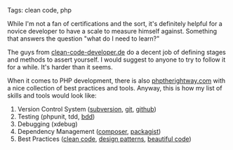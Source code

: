 Tags: clean code, php

While I'm not a fan of certifications and the sort, it's definitely helpful for a novice developer to have a scale to measure himself against. Something that answers the question "what do I need to learn?"

The guys from [clean-code-developer.de] do a decent job of defining stages and methods to assert yourself. I would suggest to anyone to try to follow it for a while. It's harder than it seems. 

When it comes to PHP development, there is also [phptherightway.com] with a nice collection of best practices and tools. Anyway, this is how my list of skills and tools would look like:

1. Version Control System ([subversion], [git], [github])
2. Testing (phpunit, tdd, [bdd])
3. Debugging (xdebug)
4. Dependency Management ([composer], [packagist])
5. Best Practices ([clean code], [design patterns], [beautiful code])

[clean-code-developer.de]: http://www.clean-code-developer.de/
[phptherightway.com]: http://www.phptherightway.com/
[subversion]: http://subversion.tigris.org/
[git]: http://git-scm.com/
[github]: https://github.com/
[bdd]: http://dannorth.net/introducing-bdd/
[clean code]: http://www.amazon.com/Clean-Code-Handbook-Software-Craftsmanship/dp/0132350882
[design patterns]: http://www.headfirstlabs.com/books/hfdp/
[beautiful code]: http://shop.oreilly.com/product/9780596510046.do
[composer]: http://getcomposer.com/
[packagist]: http://packagist.org/